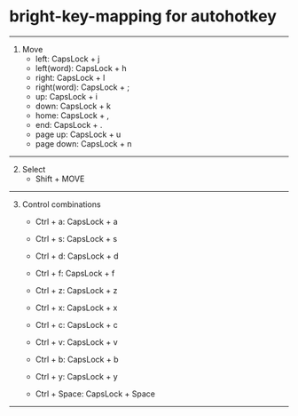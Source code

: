 # bright-key-mapping for autohotkey

---

1. Move
   - left: CapsLock + j
   - left(word): CapsLock + h
   - right: CapsLock + l
   - right(word): CapsLock + ;
   - up: CapsLock + i
   - down: CapsLock + k
   - home: CapsLock + ,
   - end: CapsLock + .
   - page up: CapsLock + u
   - page down: CapsLock + n
   
---

2. Select
   - Shift + MOVE

---

3. Control combinations
   - Ctrl + a: CapsLock + a
   - Ctrl + s: CapsLock + s
   - Ctrl + d: CapsLock + d
   - Ctrl + f: CapsLock + f
   
   - Ctrl + z: CapsLock + z
   - Ctrl + x: CapsLock + x
   - Ctrl + c: CapsLock + c
   - Ctrl + v: CapsLock + v
   - Ctrl + b: CapsLock + b
   
   - Ctrl + y: CapsLock + y
   
   - Ctrl + Space: CapsLock + Space
   
---
